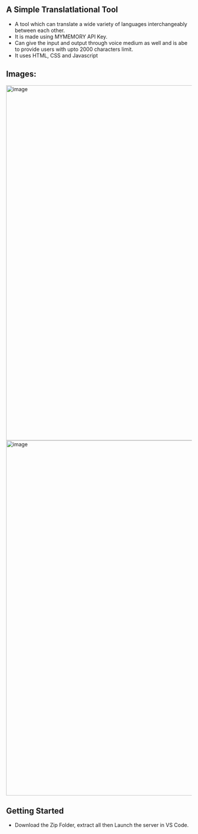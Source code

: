 ## A Simple Translatlational Tool
- A tool which can translate a wide variety of languages interchangeably between each other.
- It is made using MYMEMORY API Key.
- Can give the input and output through voice medium as well and is abe to provide users with upto 2000 characters limit.
- It uses HTML, CSS and Javascript
  
## Images:
  <img width="960" alt="image" src="https://github.com/fahadsheik/Simple-Translator-Tool/assets/119167516/2342053f-38b9-4bd0-a47e-baef610e3130">
  <img width="960" alt="image" src="https://github.com/fahadsheik/Simple-Translator-Tool/assets/119167516/4ecd3346-d1ab-43d8-979b-5ae0262e43b4">

## Getting Started
- Download the Zip Folder, extract all then Launch the server in VS Code.



